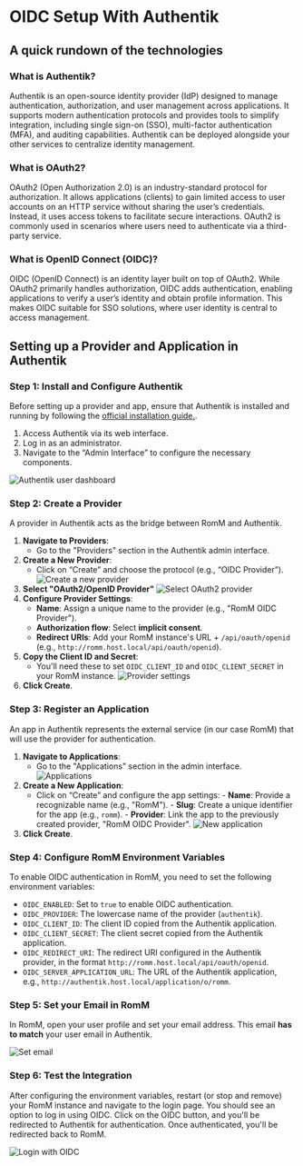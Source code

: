 # OIDC Setup With Authentik

## A quick rundown of the technologies

### What is Authentik?

Authentik is an open-source identity provider (IdP) designed to manage authentication, authorization, and user management across applications. It supports modern authentication protocols and provides tools to simplify integration, including single sign-on (SSO), multi-factor authentication (MFA), and auditing capabilities. Authentik can be deployed alongside your other services to centralize identity management.

### What is OAuth2?

OAuth2 (Open Authorization 2.0) is an industry-standard protocol for authorization. It allows applications (clients) to gain limited access to user accounts on an HTTP service without sharing the user’s credentials. Instead, it uses access tokens to facilitate secure interactions. OAuth2 is commonly used in scenarios where users need to authenticate via a third-party service.

### What is OpenID Connect (OIDC)?

OIDC (OpenID Connect) is an identity layer built on top of OAuth2. While OAuth2 primarily handles authorization, OIDC adds authentication, enabling applications to verify a user’s identity and obtain profile information. This makes OIDC suitable for SSO solutions, where user identity is central to access management.

## Setting up a Provider and Application in Authentik

### Step 1: Install and Configure Authentik

Before setting up a provider and app, ensure that Authentik is installed and running by following the [official installation guide.](https://docs.goauthentik.io/docs/install-config/install/docker-compose).

1. Access Authentik via its web interface.
2. Log in as an administrator.
3. Navigate to the “Admin Interface” to configure the necessary components.

![Authentik user dashboard](../resources/authentik/1-user-dashboard.png)

### Step 2: Create a Provider

A provider in Authentik acts as the bridge between RomM and Authentik.

1. **Navigate to Providers**:
    - Go to the "Providers" section in the Authentik admin interface.
2. **Create a New Provider**:
    - Click on “Create” and choose the protocol (e.g., “OIDC Provider”).
      ![Create a new provider](../resources/authentik/2-create-provider.png)
3. **Select "OAuth2/OpenID Provider"**
   ![Select OAuth2 provider](../resources/authentik/3-new-provider.png)
4. **Configure Provider Settings**:
    - **Name**: Assign a unique name to the provider (e.g., "RomM OIDC Provider").
    - **Authorization flow**: Select **implicit consent**.
    - **Redirect URIs**: Add your RomM instance's URL + `/api/oauth/openid` (e.g., `http://romm.host.local/api/oauth/openid`).
5. **Copy the Client ID and Secret**:
    - You'll need these to set `OIDC_CLIENT_ID` and `OIDC_CLIENT_SECRET` in your RomM instance.
      ![Provider settings](../resources/authentik/4-provider-secrets.png)
6. **Click Create**.

### Step 3: Register an Application

An app in Authentik represents the external service (in our case RomM) that will use the provider for authentication.

1. **Navigate to Applications**:
    - Go to the "Applications" section in the admin interface.
      ![Applications](../resources/authentik/5-applications.png)
2. **Create a New Application**:
    - Click on “Create” and configure the app settings: - **Name**: Provide a recognizable name (e.g., "RomM"). - **Slug**: Create a unique identifier for the app (e.g., `romm`). - **Provider**: Link the app to the previously created provider, "RomM OIDC Provider".
      ![New application](../resources/authentik/6-new-application.png)
3. **Click Create**.

### Step 4: Configure RomM Environment Variables

To enable OIDC authentication in RomM, you need to set the following environment variables:

- `OIDC_ENABLED`: Set to `true` to enable OIDC authentication.
- `OIDC_PROVIDER`: The lowercase name of the provider (`authentik`).
- `OIDC_CLIENT_ID`: The client ID copied from the Authentik application.
- `OIDC_CLIENT_SECRET`: The client secret copied from the Authentik application.
- `OIDC_REDIRECT_URI`: The redirect URI configured in the Authentik provider, in the format `http://romm.host.local/api/oauth/openid`.
- `OIDC_SERVER_APPLICATION_URL`: The URL of the Authentik application, e.g., `http://authentik.host.local/application/o/romm`.

### Step 5: Set your Email in RomM

In RomM, open your user profile and set your email address. This email **has to match** your user email in Authentik.

![Set email](../resources/authentik/7-user-profile.png)

### Step 6: Test the Integration

After configuring the environment variables, restart (or stop and remove) your RomM instance and navigate to the login page. You should see an option to log in using OIDC. Click on the OIDC button, and you'll be redirected to Authentik for authentication. Once authenticated, you'll be redirected back to RomM.

![Login with OIDC](../resources/authentik/8-romm-login.png)
